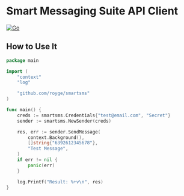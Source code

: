 # Smart Messaging Suite API Client

[![Go](https://github.com/royge/smartsms/actions/workflows/go.yml/badge.svg?branch=main)](https://github.com/royge/smartsms/actions/workflows/go.yml)

## How to Use It

```go
package main

import (
	"context"
	"log"

	"github.com/royge/smartsms"
)

func main() {
	creds := smartsms.Credentials{"test@email.com", "Secret"}
	sender := smartsms.NewSender(creds)

	res, err := sender.SendMessage(
		context.Background(),
		[]string{"6392612345678"},
		"Test Message",
	)
	if err != nil {
		panic(err)
	}

	log.Printf("Result: %+v\n", res)
}
```
